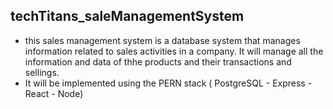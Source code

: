 <h2>techTitans_saleManagementSystem</h2>

<ul>
<li>this sales management system is a database system that manages information related to sales activities in a company. It will manage all the information and data of thhe products and their transactions and sellings.
<li>It will be implemented using the PERN stack ( PostgreSQL - Express - React - Node)
</ul>
